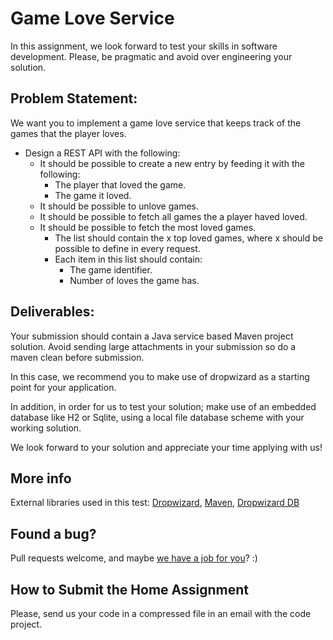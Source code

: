 
# Game Love Service

In this assignment, we look forward to test your skills in software development. Please, be pragmatic and avoid over engineering your solution.

## Problem Statement:

We want you to implement a game love service that keeps track of the games that the player loves. 

* Design a REST API with the following:
  * It should be possible to create a new entry by feeding it with the following:
    * The player that loved the game.
    * The game it loved.
  * It should be possible to unlove games.
  * It should be possible to fetch all games the a player haved loved.
  * It should be possible to fetch the most loved games.
    * The list should contain the x top loved games, where x should be possible to define in every request.    
    * Each item in this list should contain:
        * The game identifier.
        * Number of loves the game has.

## Deliverables:

Your submission should contain a Java service based Maven project solution. Avoid sending large attachments in your submission so do a maven clean before submission.

In this case, we recommend you to make use of dropwizard as a starting point for your application. 

In addition, in order for us to test your solution; make use of an embedded database like H2 or Sqlite, using a local file database scheme with your working solution.

We look forward to your solution and appreciate your time applying with us!

## More info

External libraries used in this test: [Dropwizard](https://dropwizard.github.io/dropwizard/getting-started.html), 
[Maven](https://maven.apache.org/guides/getting-started/maven-in-five-minutes.html),
[Dropwizard DB](http://www.dropwizard.io/0.9.1/docs/manual/index.html)

## Found a bug?

Pull requests welcome, and maybe [we have a job for you](http://jobs.comeon.com/)? :)

## How to Submit the Home Assignment
Please, send us your code in a compressed file in an email with the code project.
